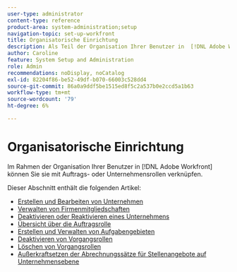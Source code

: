 ```yaml
---
user-type: administrator
content-type: reference
product-area: system-administration;setup
navigation-topic: set-up-workfront
title: Organisatorische Einrichtung
description: Als Teil der Organisation Ihrer Benutzer in  [!DNL Adobe Workfront] können Sie sie mit Auftrags- oder Unternehmensrollen verknüpfen.
author: Caroline
feature: System Setup and Administration
role: Admin
recommendations: noDisplay, noCatalog
exl-id: 82204f86-be52-49df-b070-66003c528dd4
source-git-commit: 86a0a9ddf5be1515ed8f5c2a537b0e2ccd5a1b63
workflow-type: tm+mt
source-wordcount: '79'
ht-degree: 6%

---
```


# Organisatorische Einrichtung

Im Rahmen der Organisation Ihrer Benutzer in [!DNL Adobe Workfront] können Sie sie mit Auftrags- oder Unternehmensrollen verknüpfen.

Dieser Abschnitt enthält die folgenden Artikel:

* [Erstellen und Bearbeiten von Unternehmen](../../../administration-and-setup/set-up-workfront/organizational-setup/create-and-edit-companies.md)
* [Verwalten von Firmenmitgliedschaften](../../../administration-and-setup/set-up-workfront/organizational-setup/manage-company-memberships.md)
* [Deaktivieren oder Reaktivieren eines Unternehmens](../../../administration-and-setup/set-up-workfront/organizational-setup/deactivate-a-company.md)
* [Übersicht über die Auftragsrolle](../../../administration-and-setup/set-up-workfront/organizational-setup/job-role-overview.md)
* [Erstellen und Verwalten von Aufgabengebieten](../../../administration-and-setup/set-up-workfront/organizational-setup/create-manage-job-roles.md)
* [Deaktivieren von Vorgangsrollen](../../../administration-and-setup/set-up-workfront/organizational-setup/deactivate-job-roles.md)
* [Löschen von Vorgangsrollen](../../../administration-and-setup/set-up-workfront/organizational-setup/delete-job-roles.md)
* [Außerkraftsetzen der Abrechnungssätze für Stellenangebote auf Unternehmensebene](../../../administration-and-setup/set-up-workfront/organizational-setup/override-job-role-billing-rates-company-level.md)
